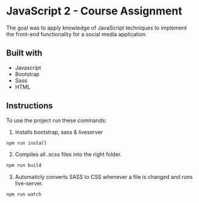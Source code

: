 # JavaScript 2 - Course Assignment

The goal was to apply knowledge of JavaScript techniques to implement the front-end functionality for a social media application.

## Built with

- Javascript
- Bootstrap
- Sass
- HTML

## Instructions

To use the project run these commands:

1. Installs bootstrap, sass & liveserver

```javascript
npm run install
```

2. Compiles all .scss files into the right folder.

```javascript
npm run build
```

3. Automaticly converts SASS to CSS whenever a file is changed and runs live-server.

```javascript
npm run watch
```
